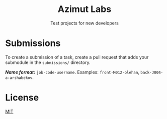 <h1 align="center">
    Azimut Labs
</h1>
<p align="center">
    Test projects for new developers
</p>

# Submissions
To create a submission of a task, create a pull request that adds your submodule
in the `submissions/` directory.

***Name format:*** `job-code-username`.
Examples: `front-M012-olehan`, `back-J004-a-arshabekov`.

# License
[MIT](LICENSE)
